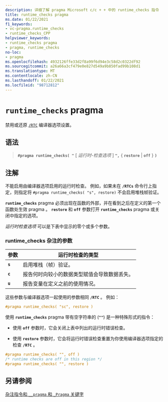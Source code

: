 ```yaml
---
description: 详细了解 pragma Microsoft c/c + + 中的 runtime_checks 指令
title: runtime_checks pragma
ms.date: 01/22/2021
f1_keywords:
- vc-pragma.runtime_checks
- runtime_checks_CPP
helpviewer_keywords:
- runtime_checks pragma
- pragma, runtime_checks
no-loc:
- pragma
ms.openlocfilehash: 4932126ffe33d2f8a99f6d94e3c58d2c0322df92
ms.sourcegitcommit: a26a66a3cf479e0e827d549a9b850fad99b108d1
ms.translationtype: MT
ms.contentlocale: zh-CN
ms.lasthandoff: 01/22/2021
ms.locfileid: "98712812"
---
```

# <a name="runtime_checks-no-locpragma"></a>`runtime_checks` pragma

禁用或还原 [`/RTC`](../build/reference/rtc-run-time-error-checks.md) 编译器选项设置。

## <a name="syntax"></a>语法

> **`#pragma runtime_checks( "`** [ *运行时-检查选项* ] **`",`** { **`restore`** | **`off`** } **`)`**

## <a name="remarks"></a>注解

不能启用由编译器选项启用的运行时检查。 例如，如果未在 **`/RTCs`** 命令行上指定，则指定将 `#pragma runtime_checks( "s", restore)` 不会启用堆栈帧验证。

**`runtime_checks`** pragma 必须出现在函数的外部，并在看到之后在定义的第一个函数处生效 pragma 。 **`restore`** 和 **`off`** 参数打开 **`runtime_checks`** pragma 或关闭中指定的选项。

*运行时检查选项* 可以是下表中显示的零个或多个参数。

### <a name="parameters-of-the-runtime_checks-pragma"></a>runtime_checks 杂注的参数

| 参数 | 运行时检查的类型 |
|--------------------|-----------------------------|
| **`s`** | 启用堆栈（帧）验证。 |
| **`c`** | 报告何时向较小的数据类型赋值会导致数据丢失。 |
| **`u`** | 报告变量在定义之前的使用情况。 |

这些参数与编译器选项一起使用的参数相同 **`/RTC`** 。 例如：

```cpp
#pragma runtime_checks( "sc", restore )
```

使用 **`runtime_checks`** pragma 带有空字符串的 (**`""`**) 是一种特殊形式的指令：

- 使用 **`off`** 参数时，它会关闭上表中列出的运行时错误检查。

- 使用 **`restore`** 参数时，它会将运行时错误检查重置为你使用编译器选项指定的检查 **`/RTC`** 。

```cpp
#pragma runtime_checks( "", off )
/* runtime checks are off in this region */
#pragma runtime_checks( "", restore )
```

## <a name="see-also"></a>另请参阅

[杂注指令和 `__pragma` 和 `_Pragma` 关键字](./pragma-directives-and-the-pragma-keyword.md)
